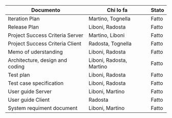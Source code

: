 | Documento | Chi lo fa | Stato |
| --- | --- | --- |
| Iteration Plan | Martino, Tognella | Fatto |
| Release Plan | Liboni, Radosta | Fatto |
| Project Success Criteria Server | Martino, Liboni | Fatto |
| Project Success Criteria Client | Radosta, Tognella | Fatto |
| Memo of uderstanding | Liboni, Radosta | Fatto |
| Architecture, design and coding | Liboni, Radosta, Martino | Fatto |
| Test plan | Liboni, Radosta  |Fatto |
| Test case specification | Liboni, Radosta | Fatto |
| User guide Server | Liboni, Martino | Fatto |
| User guide Client | Radosta | Fatto |
| System requiment document | Liboni, Martino | Fatto |
